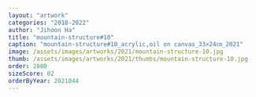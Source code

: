 ```yaml
---
layout: "artwork"
categories: "2018-2022"
author: "Jihoon Ha"
title: "mountain-structure#10"
caption: "mountain-structure#10_acrylic,oil on canvas_33×24㎝_2021"
image: /assets/images/artworks/2021/mountain-structure-10.jpg
thumb: /assets/images/artworks/2021/thumbs/mountain-structure-10.jpg
order: 2800
sizeScore: 02
orderByYear: 2021044
---
```

